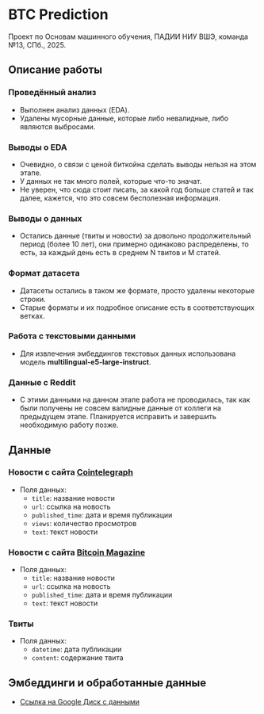 # BTC Prediction

Проект по Основам машинного обучения, ПАДИИ НИУ ВШЭ, команда №13, СПб., 2025.

## Описание работы

### Проведённый анализ
- Выполнен анализ данных (EDA).
- Удалены мусорные данные, которые либо невалидные, либо являются выбросами.

### Выводы о EDA
- Очевидно, о связи с ценой биткойна сделать выводы нельзя на этом этапе.
- У данных не так много полей, которые что-то значат.
- Не уверен, что сюда стоит писать, за какой год больше статей и так далее, кажется, что это совсем бесполезная информация.

### Выводы о данных
- Остались данные (твиты и новости) за довольно продолжительный период (более 10 лет), они примерно одинаково распределены, то есть, за каждый день есть в среднем N твитов и M статей.

### Формат датасета
- Датасеты остались в таком же формате, просто удалены некоторые строки.
- Старые форматы и их подробное описание есть в соответствующих ветках.

### Работа с текстовыми данными
- Для извлечения эмбеддингов текстовых данных использована модель **multilingual-e5-large-instruct**.

### Данные с Reddit
- С этими данными на данном этапе работа не проводилась, так как были получены не совсем валидные данные от коллеги на предыдущем этапе. Планируется исправить и завершить необходимую работу позже.

## Данные

### Новости с сайта [Cointelegraph](https://cointelegraph.com/tags/bitcoin)
- Поля данных:
  - `title`: название новости
  - `url`: ссылка на новость
  - `published_time`: дата и время публикации
  - `views`: количество просмотров
  - `text`: текст новости

### Новости с сайта [Bitcoin Magazine](https://bitcoinmagazine.com/)
- Поля данных:
  - `title`: название новости
  - `url`: ссылка на новость
  - `published_time`: дата и время публикации
  - `text`: текст новости

### Твиты
- Поля данных:
  - `datetime`: дата публикации
  - `content`: содержание твита


## Эмбеддинги и обработанные данные
- [Ссылка на Google Диск с данными](<потом>)
